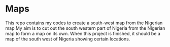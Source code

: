 # Maps
This repo contains my codes to create a south-west map from the Nigerian map
My aim is to cut out the south western part of Nigeria from the Nigerian map to form a map on its own. 
When this project is finished, it should be a map of the south west of Nigeria showing certain locations. 

